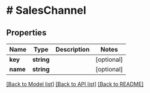 # # SalesChannel

## Properties

Name | Type | Description | Notes
------------ | ------------- | ------------- | -------------
**key** | **string** |  | [optional]
**name** | **string** |  | [optional]

[[Back to Model list]](../../README.md#models) [[Back to API list]](../../README.md#endpoints) [[Back to README]](../../README.md)
